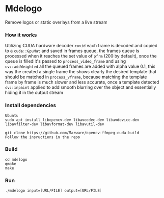 # Mdelogo

Remove logos or static overlays from a live stream

### How it works
Utilizing CUDA hardware decoder `cuvid` each frame is decoded and copied to a `cuda::GpuMat` and saved in frames queue, the frames queue is processed when it reaches the set value of `pfrm` (200 by default), once the queue is filled it's passed to `process_video_frame` and using `cv::addWeighted` all the queued frames are added with alpha value 0.1, this way the created a single frame the shows clearly the desired template that should be matched in `process_vframe`, because matching the template frame by frame is much slower and less accurate, once a template detected `cv::inpaint` applied to add smooth blurring over the object and essentially hiding it in the output stream

### Install dependencies

    Ubuntu
    sudo apt install libopencv-dev libavcodec-dev libavdevice-dev libavfilter-dev libavformat-dev libavutil-dev

    git clone https://github.com/Marware/opencv-ffmpeg-cuda-build
    Follow the insructions in the repo

### Build
    
    cd mdelogo
    qmake
    make

### Run

    ./mdelogo input=[URL/FILE] output=[URL/FILE]
